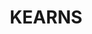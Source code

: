 ---
lastmod: '2025-04-06T06:05:20+00:00'
latitude: -34.031602
layout: suburb
longitude: 150.799483
postcode: '2558'
state: NSW
title: KEARNS
url: /nsw/kearns/
---